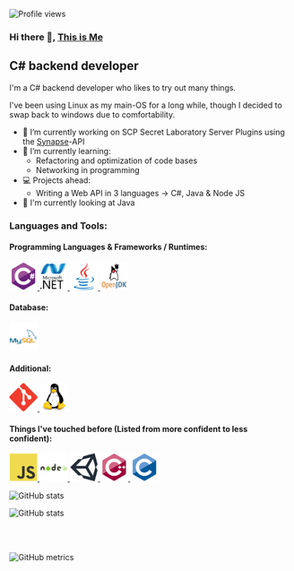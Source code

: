 ![Profile views](https://gpvc.arturio.dev/AlmightyLks)  

### Hi there 👋, [This is Me](https://almightylks.github.io/Portfolio/)
## C# backend developer
I'm a C# backend developer who likes to try out many things.

I've been using Linux as my main-OS for a long while, though I decided to swap back to windows due to comfortability.

- 🔭 I’m currently working on SCP Secret Laboratory Server Plugins using the [Synapse](https://github.com/SynapseSL/Synapse/)-API 
- 🌱 I’m currently learning:
  - Refactoring and optimization of code bases
  - Networking in programming
- 💻 Projects ahead:
  - Writing a Web API in 3 languages -> C#, Java & Node JS
- 📖 I'm currently looking at Java

<h3 align="left">Languages and Tools:</h3>
<p align="left"> 
  
#### Programming Languages & Frameworks / Runtimes:  
<a href="https://docs.microsoft.com/en-us/dotnet/csharp/" target="_blank"> 
<img src="https://github.com/AlmightyLks/AlmightyLks/blob/master/assets/csharp.svg" alt="csharp" width="50" height="50"/> 
</a>

<a href="https://dotnet.microsoft.com/" target="_blank"> 
<img src="https://github.com/AlmightyLks/AlmightyLks/blob/master/assets/dot-net.svg" alt="dotnet" width="50" height="50"/>
</a>
  
<a href="https://www.java.com/en/" target="_blank"> 
<img src="https://github.com/AlmightyLks/AlmightyLks/blob/master/assets/java.svg" alt="java" width="50" height="50"/>
</a>

<a href="https://openjdk.java.net/" target="_blank"> 
<img src="https://github.com/AlmightyLks/AlmightyLks/blob/master/assets/OpenJdk.png" alt="openjdk" width="50" height="50"/>
</a>

#### Database:  
<a href="https://www.mysql.com/" target="_blank">
<img src="https://github.com/AlmightyLks/AlmightyLks/blob/master/assets/mysql.svg" alt="mysql" width="50" height="50"/>
</a>  

#### Additional:
<a href="https://git-scm.com/" target="_blank">
<img src="https://github.com/AlmightyLks/AlmightyLks/blob/master/assets/git.svg" alt="git" width="50" height="50"/>
</a>

<a href="https://www.linux.org/" target="_blank">
<img src="https://github.com/AlmightyLks/AlmightyLks/blob/master/assets/linux.svg" alt="linux" width="50" height="50"/>
</a>

#### Things I've touched before (Listed from more confident to less confident):

<a href="https://developer.mozilla.org/en-US/docs/Web/JavaScript" target="_blank">
<img src="https://github.com/AlmightyLks/AlmightyLks/blob/master/assets/javascript.svg" alt="javascript" width="50" height="50"/>
</a>

<a href="https://nodejs.org" target="_blank">
<img src="https://github.com/AlmightyLks/AlmightyLks/blob/master/assets/nodejs.svg" alt="nodejs" width="50" height="50"/>
</a>  

<a href="https://unity.com/" target="_blank">
<img src="https://github.com/AlmightyLks/AlmightyLks/blob/master/assets/unity3d.svg" alt="unity" width="50" height="50"/>
</a>  

<a href="https://www.w3schools.com/cpp/" target="_blank">
<img src="https://github.com/AlmightyLks/AlmightyLks/blob/master/assets/cplusplus.svg" alt="cplusplus" width="50" height="50"/>
</a>

<a href="https://www.cprogramming.com/" target="_blank">
<img src="https://github.com/AlmightyLks/AlmightyLks/blob/master/assets/c.svg" alt="c" width="50" height="50"/>
</a>  

</p>

![GitHub stats](https://github-readme-stats.vercel.app/api/top-langs/?username=AlmightyLks&show_icons=true)

![GitHub stats](https://github-readme-stats.vercel.app/api?username=AlmightyLks&show_icons=true&count_private=true)  

<br><br>

![GitHub metrics](https://metrics.lecoq.io/AlmightyLks)  


